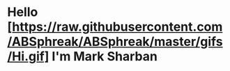 # Hello [https://raw.githubusercontent.com/ABSphreak/ABSphreak/master/gifs/Hi.gif] I'm Mark Sharban
